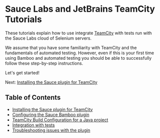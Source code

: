 Sauce Labs and JetBrains TeamCity Tutorials
============
These tutorials explain how to use integrate [TeamCity](http://www.jetbrains.com/teamcity) with tests run with the Sauce Labs cloud of Selenium servers.

We assume that you have some familiarity with TeamCity and the fundamentals of automated testing. However, even if this is your first time using Bamboo and automated testing you should be able to successfully follow these step-by-step instructions.

Let's get started!

Next: [Installing the Sauce plugin for TeamCity](##02-Installation.md##)

Table of Contents
---
* [Installing the Sauce plugin for TeamCity](##02-Installation.md##)
* [Configuring the Sauce Bamboo plugin](##03-Configuration.md##)
* [TeamCity Build Configuration for a Java project](##04-Job-Configuration.md##)
* [Integration with tests](##04-Integration-with-tests.md##)
* [Troubleshooting issues with the plugin](##06-Troubleshooting.md##)
